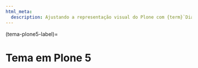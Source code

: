 ```yaml
---
html_meta:
  description: Ajustando a representação visual do Plone com {term}`Diazo`
---
```


(tema-plone5-label)=

# Tema em Plone 5
